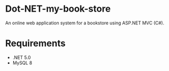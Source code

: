 # Dot-NET-my-book-store
An online web application system for a bookstore using ASP.NET MVC (C#). 

# Requirements
- .NET 5.0
- MySQL 8
